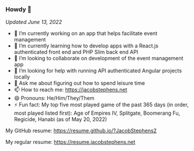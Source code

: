 ### Howdy 👋

*Updated June 13, 2022*
- 🔭 I’m currently working on an app that helps facilitate event management
- 🌱 I’m currently learning how to develop apps with a React.js authenticated front end and PHP Slim back end API
- 👯 I’m looking to collaborate on development of the event management app
- 🤔 I’m looking for help with running API authenticated Angular projects locally 
- 💬 Ask me about figuring out how to spend leisure time
- 📫 How to reach me: https://jacobstephens.net
- 😄 Pronouns: He/Him/They/Them
- ⚡ Fun fact: My top five most played game of the past 365 days (in order, most played listed first): Age of Empires IV, Splitgate, Boomerang Fu, Regicide, Hanabi (as of May 20, 2022)

My GitHub resume: https://resume.github.io/?JacobStephens2

My regular resume: https://resume.jacobstephens.net
